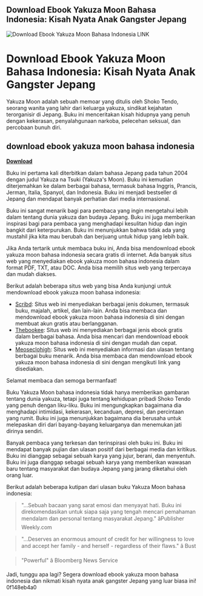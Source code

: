 ## Download Ebook Yakuza Moon Bahasa Indonesia: Kisah Nyata Anak Gangster Jepang

 
![Download Ebook Yakuza Moon Bahasa Indonesia LINK](https://i1.sndcdn.com/avatars-a6CEFQPh8mjMJEfd-citUfQ-t500x500.jpg)

 
# Download Ebook Yakuza Moon Bahasa Indonesia: Kisah Nyata Anak Gangster Jepang
 
Yakuza Moon adalah sebuah memoar yang ditulis oleh Shoko Tendo, seorang wanita yang lahir dari keluarga yakuza, sindikat kejahatan terorganisir di Jepang. Buku ini menceritakan kisah hidupnya yang penuh dengan kekerasan, penyalahgunaan narkoba, pelecehan seksual, dan percobaan bunuh diri.
 
## download ebook yakuza moon bahasa indonesia


[**Download**](https://www.google.com/url?q=https%3A%2F%2Ftlniurl.com%2F2tKECm&sa=D&sntz=1&usg=AOvVaw1cUvwV7Z9vyoNbx89VlB27)

 
Buku ini pertama kali diterbitkan dalam bahasa Jepang pada tahun 2004 dengan judul Yakuza na Tsuki (Yakuza's Moon). Buku ini kemudian diterjemahkan ke dalam berbagai bahasa, termasuk bahasa Inggris, Prancis, Jerman, Italia, Spanyol, dan Indonesia. Buku ini menjadi bestseller di Jepang dan mendapat banyak perhatian dari media internasional.
 
Buku ini sangat menarik bagi para pembaca yang ingin mengetahui lebih dalam tentang dunia yakuza dan budaya Jepang. Buku ini juga memberikan inspirasi bagi para pembaca yang menghadapi kesulitan hidup dan ingin bangkit dari keterpurukan. Buku ini menunjukkan bahwa tidak ada yang mustahil jika kita mau berubah dan berjuang untuk hidup yang lebih baik.
 
Jika Anda tertarik untuk membaca buku ini, Anda bisa mendownload ebook yakuza moon bahasa indonesia secara gratis di internet. Ada banyak situs web yang menyediakan ebook yakuza moon bahasa indonesia dalam format PDF, TXT, atau DOC. Anda bisa memilih situs web yang terpercaya dan mudah diakses.
 
Berikut adalah beberapa situs web yang bisa Anda kunjungi untuk mendownload ebook yakuza moon bahasa indonesia:
 
- [Scribd](https://www.scribd.com/document/441451514/pingpdf-com-download-yakuza-moon-bahasa-indonesiapdf-free-eboo-pdf): Situs web ini menyediakan berbagai jenis dokumen, termasuk buku, majalah, artikel, dan lain-lain. Anda bisa membaca dan mendownload ebook yakuza moon bahasa indonesia di sini dengan membuat akun gratis atau berlangganan.
- [Thebookee](https://thebookee.net/do/download-buku-yakuza-moon-indonesia): Situs web ini menyediakan berbagai jenis ebook gratis dalam berbagai bahasa. Anda bisa mencari dan mendownload ebook yakuza moon bahasa indonesia di sini dengan mudah dan cepat.
- [Meoseclohigh](https://meoseclohigh.mystrikingly.com/blog/download-ebook-yakuza-moon-bahasa-indonesia): Situs web ini menyediakan informasi dan ulasan tentang berbagai buku menarik. Anda bisa membaca dan mendownload ebook yakuza moon bahasa indonesia di sini dengan mengikuti link yang disediakan.

Selamat membaca dan semoga bermanfaat!
  
Buku Yakuza Moon bahasa indonesia tidak hanya memberikan gambaran tentang dunia yakuza, tetapi juga tentang kehidupan pribadi Shoko Tendo yang penuh dengan liku-liku. Buku ini mengungkapkan bagaimana dia menghadapi intimidasi, kekerasan, kecanduan, depresi, dan percintaan yang rumit. Buku ini juga menunjukkan bagaimana dia berusaha untuk melepaskan diri dari bayang-bayang keluarganya dan menemukan jati dirinya sendiri.
 
Banyak pembaca yang terkesan dan terinspirasi oleh buku ini. Buku ini mendapat banyak pujian dan ulasan positif dari berbagai media dan kritikus. Buku ini dianggap sebagai sebuah karya yang jujur, berani, dan menyentuh. Buku ini juga dianggap sebagai sebuah karya yang memberikan wawasan baru tentang masyarakat dan budaya Jepang yang jarang diketahui oleh orang luar.
 
Berikut adalah beberapa kutipan dari ulasan buku Yakuza Moon bahasa indonesia:

> "...Sebuah bacaan yang sarat emosi dan menyayat hati. Buku ini direkomendasikan untuk siapa saja yang tengah mencari pemahaman mendalam dan personal tentang masyarakat Jepang." âPublisher Weekly.com

> "...Deserves an enormous amount of credit for her willingness to love and accept her family - and herself - regardless of their flaws." â Bust

> "Powerful" â Bloomberg News Service

Jadi, tunggu apa lagi? Segera download ebook yakuza moon bahasa indonesia dan nikmati kisah nyata anak gangster Jepang yang luar biasa ini!
 0f148eb4a0
